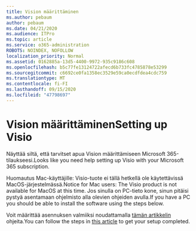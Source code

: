 ```yaml
---
title: Vision määrittäminen
ms.author: pebaum
author: pebaum
ms.date: 04/21/2020
ms.audience: ITPro
ms.topic: article
ms.service: o365-administration
ROBOTS: NOINDEX, NOFOLLOW
localization_priority: Normal
ms.assetid: 0162885a-13d5-4400-9972-935c9186c608
ms.openlocfilehash: b5c77fe13124722afecd6b733fc4785878e53299
ms.sourcegitcommit: c6692ce0fa1358ec3529e59ca0ecdfdea4cdc759
ms.translationtype: MT
ms.contentlocale: fi-FI
ms.lasthandoff: 09/15/2020
ms.locfileid: "47798697"
---
```

# <a name="setting-up-visio"></a><span data-ttu-id="8bd6a-102">Vision määrittäminen</span><span class="sxs-lookup"><span data-stu-id="8bd6a-102">Setting up Visio</span></span>

<span data-ttu-id="8bd6a-103">Näyttää siltä, että tarvitset apua Vision määrittämiseen Microsoft 365-tilaukseesi.</span><span class="sxs-lookup"><span data-stu-id="8bd6a-103">Looks like you need help setting up Visio with your Microsoft 365 subscription.</span></span>
  
<span data-ttu-id="8bd6a-104">Huomautus Mac-käyttäjille: Visio-tuote ei tällä hetkellä ole käytettävissä MacOS-järjestelmässä.</span><span class="sxs-lookup"><span data-stu-id="8bd6a-104">Notice for Mac users: The Visio product is not available for MacOS at this time.</span></span> <span data-ttu-id="8bd6a-105">Jos sinulla on PC-tieto kone, sinun pitäisi pystyä asentamaan ohjelmisto alla olevien ohjeiden avulla.</span><span class="sxs-lookup"><span data-stu-id="8bd6a-105">If you have a PC you should be able to install the software using the steps below.</span></span>
  
<span data-ttu-id="8bd6a-106">Voit määrittää asennuksen valmiiksi noudattamalla [tämän artikkelin](https://support.office.com/article/f98f21e3-aa02-4827-9167-ddab5b025710.aspx) ohjeita.</span><span class="sxs-lookup"><span data-stu-id="8bd6a-106">You can follow the steps in [this article](https://support.office.com/article/f98f21e3-aa02-4827-9167-ddab5b025710.aspx) to get your setup completed.</span></span> 
  

